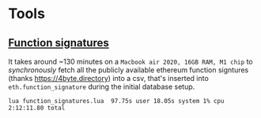 # Tools

## [Function signatures](./fn-sig.lua)

It takes around ~130 minutes on a `Macbook air 2020, 16GB RAM, M1 chip` to _synchronously_ fetch all the publicly available ethereum function signtures (thanks https://4byte.directory) into a csv, that's inserted into `eth.function_signature` during the initial database setup.

```
lua function_signatures.lua  97.75s user 18.05s system 1% cpu 2:12:11.80 total
```
